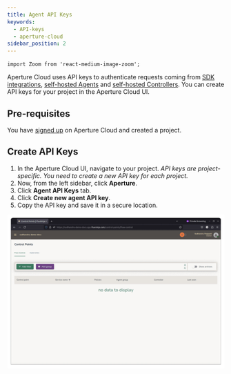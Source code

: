 ```yaml
---
title: Agent API Keys
keywords:
  - API-keys
  - aperture-cloud
sidebar_position: 2
---
```


```mdx-code-block
import Zoom from 'react-medium-image-zoom';
```

Aperture Cloud uses API keys to authenticate requests coming from
[SDK integrations](/integrations/sdk/sdk.md), [self-hosted Agents][Agents] and
[self-hosted Controllers][Controllers]. You can create API keys for your project
in the Aperture Cloud UI.

## Pre-requisites

You have [signed up][sign-up] on Aperture Cloud and created a project.

## Create API Keys

1. In the Aperture Cloud UI, navigate to your project. _API keys are
   project-specific. You need to create a new API key for each project._
2. Now, from the left sidebar, click **Aperture**.
3. Click **Agent API Keys** tab.
4. Click **Create new agent API key**.
5. Copy the API key and save it in a secure location.

![API Keys](./assets/api-keys.gif "Creating API Keys for sudhanshu-demo-docs project")

[sign-up]: /get-started/aperture-cloud/sign-up.md
[Agents]: /get-started/self-hosting/agent/agent.md
[Controllers]: /get-started/self-hosting/controller/controller.md
